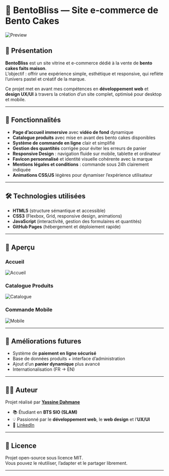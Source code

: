 # 🍱 BentoBliss — Site e-commerce de Bento Cakes

![Preview](https://github.com/user-attachments/assets/b8416d29-d18d-42ab-a773-737dd8d45367)

## 📌 Présentation

**BentoBliss** est un site vitrine et e-commerce dédié à la vente de **bento cakes faits maison**.  
L’objectif : offrir une expérience simple, esthétique et responsive, qui reflète l’univers pastel et créatif de la marque.

Ce projet met en avant mes compétences en **développement web** et **design UX/UI** à travers la création d’un site complet, optimisé pour desktop et mobile.

---

## 🚀 Fonctionnalités

- **Page d’accueil immersive** avec **vidéo de fond** dynamique  
- **Catalogue produits** avec mise en avant des bento cakes disponibles  
- **Système de commande en ligne** clair et simplifié  
- **Gestion des quantités** corrigée pour éviter les erreurs de panier  
- **Responsive Design** : navigation fluide sur mobile, tablette et ordinateur  
- **Favicon personnalisé** et identité visuelle cohérente avec la marque  
- **Mentions légales et conditions** : commande sous 24h clairement indiquée  
- **Animations CSS/JS** légères pour dynamiser l’expérience utilisateur  

---

## 🛠️ Technologies utilisées

- **HTML5** (structure sémantique et accessible)  
- **CSS3** (Flexbox, Grid, responsive design, animations)  
- **JavaScript** (interactivité, gestion des formulaires et quantités)  
- **GitHub Pages** (hébergement et déploiement rapide)  

---

## 📸 Aperçu

### Accueil
![Accueil](https://github.com/user-attachments/assets/3ae06f6a-5fd9-48f6-aec6-50bb01da5921)

### Catalogue Produits
![Catalogue](https://github.com/user-attachments/assets/7a7d42d1-c0df-4bc2-843f-99c03310870e)

### Commande Mobile
![Mobile](https://github.com/user-attachments/assets/3ade5bb3-eb9d-4cb3-b13f-b8572a70668d)

---

## 🔮 Améliorations futures

- Système de **paiement en ligne sécurisé**  
- Base de données produits + interface d’administration  
- Ajout d’un **panier dynamique** plus avancé  
- Internationalisation (FR → EN)  

---

## 👨‍💻 Auteur

Projet réalisé par **[Yassine Dahmane](https://github.com/KaiserTheForce)**  
- 📚 Étudiant en **BTS SIO (SLAM)**  
- 💡 Passionné par le **développement web**, le **web design** et l’**UX/UI**  
- 🔗 [LinkedIn](https://www.linkedin.com/in/yassinedahmane)

---

## 📄 Licence

Projet open-source sous licence MIT.  
Vous pouvez le réutiliser, l’adapter et le partager librement.

---
